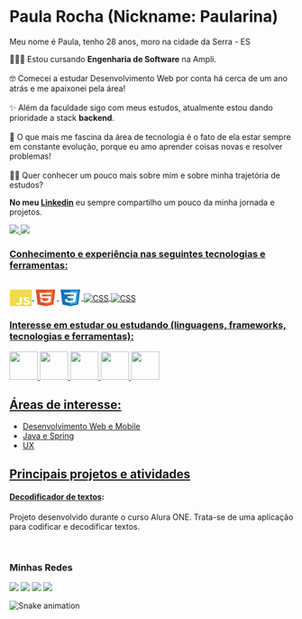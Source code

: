 # Paula Rocha (Nickname: Paularina)

Meu nome é Paula, tenho 28 anos, moro na cidade da Serra  - ES

👩🏻‍💻 Estou cursando **Engenharia de Software** na Ampli. <br><br>
🤓 Comecei a estudar Desenvolvimento Web por conta há cerca de um ano atrás e me apaixonei pela área! <br><br>
✨ Além da faculdade sigo com meus estudos, atualmente estou dando prioridade a stack **backend**.<br><br>
🚀 O que mais me fascina da área de tecnologia é o fato de ela estar sempre em constante evolução, porque eu amo aprender coisas novas e resolver problemas!<br><br>
👋🏻 Quer conhecer um pouco mais sobre mim e sobre minha trajetória de estudos?

**No meu [Linkedin](https://www.linkedin.com/in/paula-rocha-dev/)** eu sempre compartilho um pouco da minha jornada e projetos.


 <div>
   <a href="https://github.com/Paularina">
   <img height="180em" src="https://github-readme-stats.vercel.app/api?username=Paularina&show_icons=true&theme=jolly&include_all_commits=true&count_private=true"/>
   <img height="180em" src="https://github-readme-stats.vercel.app/api/top-langs/?username=Paularina&layout=compact&langs_count=6&theme=jolly"/>

    
### Conhecimento e experiência nas seguintes tecnologias e ferramentas:

</div>
<div style="display: inline_block"><br>
  <img align="center" alt="Js" height="30" width="40" src="https://raw.githubusercontent.com/devicons/devicon/master/icons/javascript/javascript-plain.svg">
  <img align="center" alt="HTML" height="30" width="40" src="https://raw.githubusercontent.com/devicons/devicon/master/icons/html5/html5-original.svg">
  <img align="center" alt="CSS" height="30" width="40" src="https://raw.githubusercontent.com/devicons/devicon/master/icons/css3/css3-original.svg">
  <img align="center" alt="CSS" height="30" width="40" src="https://cdn3.iconfinder.com/data/icons/logos-and-brands-adobe/512/267_Python-512.png">
  <img align="center" alt="CSS" height="30" width="40" src="https://spng.pngfind.com/pngs/s/74-744402_java-logo-png-transparent-svg-vector-freebie-supply.png">
</div>

### Interesse em estudar ou estudando (linguagens, frameworks, tecnologias e ferramentas):
<div>
<img src="https://cdn.jsdelivr.net/gh/devicons/devicon/icons/ruby/ruby-plain-wordmark.svg" width="50px" height="50px" /> 
<img src="https://cdn.jsdelivr.net/gh/devicons/devicon/icons/flutter/flutter-original.svg" width="50px" height="50px" />
<img src="https://cdn.jsdelivr.net/gh/devicons/devicon/icons/kotlin/kotlin-plain-wordmark.svg" width="50px" height="50px" /> 
<img src="https://cdn.jsdelivr.net/gh/devicons/devicon/icons/docker/docker-plain-wordmark.svg" width="50px" height="50px" />
<img src="https://cdn.jsdelivr.net/gh/devicons/devicon/icons/java/java-original.svg" width="50px" height="50px" /> 
</div>

## Áreas de interesse:
  - Desenvolvimento Web e Mobile
  - Java e Spring
  - UX


## Principais projetos e atividades

#### [Decodificador de textos](https://github.com/Paularina/decodificador-de-texto):
Projeto desenvolvido durante o curso Alura ONE. Trata-se de uma aplicação para codificar e decodificar textos.
 
 <br>
 
  ### Minhas Redes
 
<div> 
 <a href="https://replit.com/@Paularina" target="_blank"><img src="https://upload.wikimedia.org/wikipedia/commons/thumb/7/78/New_Replit_Logo.svg/32px-New_Replit_Logo.svg.png" target="_blank"></a>
  <a href="https://www.instagram.com/paularadev/" target="_blank"><img src="https://img.shields.io/badge/-Instagram-%23E4405F?style=for-the-badge&logo=instagram&logoColor=white" target="_blank"></a>
  <a href = "mailto:paularinadev@gmail.com"><img src="https://img.shields.io/badge/-Gmail-%23333?style=for-the-badge&logo=gmail&logoColor=white" target="_blank"></a>
  <a href="https://www.linkedin.com/in/paula-rocha-dev/" target="_blank"><img src="https://img.shields.io/badge/-LinkedIn-%230077B5?style=for-the-badge&logo=linkedin&logoColor=white" target="_blank"></a> 
  
 
  ![Snake animation](https://github.com/Paularina/Paularina/blob/output/github-contribution-grid-snake.svg)

</div>
